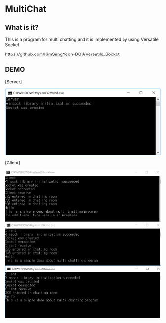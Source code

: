 # MultiChat
## What is it?
This is a program for multi chatting and it is implemented by using Versatile Socket 

https://github.com/KimSangYeon-DGU/Versatile_Socket

## DEMO
[Server]
<p align="center">
	<img src="docs/Server_demo.PNG" width="500">
</p>

[Client]
<p align="center">
	<img src="docs/Client_demo_vertical.PNG">
</p>
